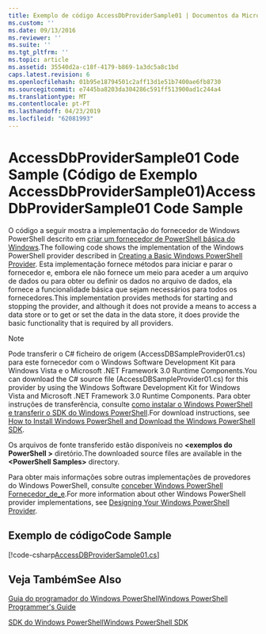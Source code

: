 ```yaml
---
title: Exemplo de código AccessDbProviderSample01 | Documentos da Microsoft
ms.custom: ''
ms.date: 09/13/2016
ms.reviewer: ''
ms.suite: ''
ms.tgt_pltfrm: ''
ms.topic: article
ms.assetid: 35540d2a-c18f-4179-b869-1a3dc5a8c1bd
caps.latest.revision: 6
ms.openlocfilehash: 01b95e18794501c2aff13d1e51b7400ae6fb8730
ms.sourcegitcommit: e7445ba8203da304286c591ff513900ad1c244a4
ms.translationtype: MT
ms.contentlocale: pt-PT
ms.lasthandoff: 04/23/2019
ms.locfileid: "62081993"
---
```

# <a name="accessdbprovidersample01-code-sample"></a><span data-ttu-id="54c64-102">AccessDbProviderSample01 Code Sample (Código de Exemplo AccessDbProviderSample01)</span><span class="sxs-lookup"><span data-stu-id="54c64-102">AccessDbProviderSample01 Code Sample</span></span>

<span data-ttu-id="54c64-103">O código a seguir mostra a implementação do fornecedor de Windows PowerShell descrito em [criar um fornecedor de PowerShell básica do Windows](./creating-a-basic-windows-powershell-provider.md).</span><span class="sxs-lookup"><span data-stu-id="54c64-103">The following code shows the implementation of the Windows PowerShell provider described in [Creating a Basic Windows PowerShell Provider](./creating-a-basic-windows-powershell-provider.md).</span></span> <span data-ttu-id="54c64-104">Esta implementação fornece métodos para iniciar e parar o fornecedor e, embora ele não fornece um meio para aceder a um arquivo de dados ou para obter ou definir os dados no arquivo de dados, ela fornece a funcionalidade básica que sejam necessários para todos os fornecedores.</span><span class="sxs-lookup"><span data-stu-id="54c64-104">This implementation provides methods for starting and stopping the provider, and although it does not provide a means to access a data store or to get or set the data in the data store, it does provide the basic functionality that is required by all providers.</span></span>

> [!NOTE]
> <span data-ttu-id="54c64-105">Pode transferir o C# ficheiro de origem (AccessDBSampleProvider01.cs) para este fornecedor com o Windows Software Development Kit para Windows Vista e o Microsoft .NET Framework 3.0 Runtime Components.</span><span class="sxs-lookup"><span data-stu-id="54c64-105">You can download the C# source file (AccessDBSampleProvider01.cs) for this provider by using the Windows Software Development Kit for Windows Vista and Microsoft .NET Framework 3.0 Runtime Components.</span></span> <span data-ttu-id="54c64-106">Para obter instruções de transferência, consulte [como instalar o Windows PowerShell e transferir o SDK do Windows PowerShell](/powershell/developer/installing-the-windows-powershell-sdk).</span><span class="sxs-lookup"><span data-stu-id="54c64-106">For download instructions, see [How to Install Windows PowerShell and Download the Windows PowerShell SDK](/powershell/developer/installing-the-windows-powershell-sdk).</span></span>
>
> <span data-ttu-id="54c64-107">Os arquivos de fonte transferido estão disponíveis no  **\<exemplos do PowerShell >** diretório.</span><span class="sxs-lookup"><span data-stu-id="54c64-107">The downloaded source files are available in the **\<PowerShell Samples>** directory.</span></span>
>
> <span data-ttu-id="54c64-108">Para obter mais informações sobre outras implementações de provedores do Windows PowerShell, consulte [conceber Windows PowerShell Fornecedor_de_e](./designing-your-windows-powershell-provider.md).</span><span class="sxs-lookup"><span data-stu-id="54c64-108">For more information about other Windows PowerShell provider implementations, see [Designing Your Windows PowerShell Provider](./designing-your-windows-powershell-provider.md).</span></span>

## <a name="code-sample"></a><span data-ttu-id="54c64-109">Exemplo de código</span><span class="sxs-lookup"><span data-stu-id="54c64-109">Code Sample</span></span>

[!code-csharp[AccessDBProviderSample01.cs](../../powershell-sdk-samples/SDK-2.0/csharp/AccessDBProviderSample01/AccessDBProviderSample01.cs#L11-L30 "AccessDBProviderSample01.cs")]

## <a name="see-also"></a><span data-ttu-id="54c64-110">Veja Também</span><span class="sxs-lookup"><span data-stu-id="54c64-110">See Also</span></span>

[<span data-ttu-id="54c64-111">Guia do programador do Windows PowerShell</span><span class="sxs-lookup"><span data-stu-id="54c64-111">Windows PowerShell Programmer's Guide</span></span>](./windows-powershell-programmer-s-guide.md)

[<span data-ttu-id="54c64-112">SDK do Windows PowerShell</span><span class="sxs-lookup"><span data-stu-id="54c64-112">Windows PowerShell SDK</span></span>](../windows-powershell-reference.md)